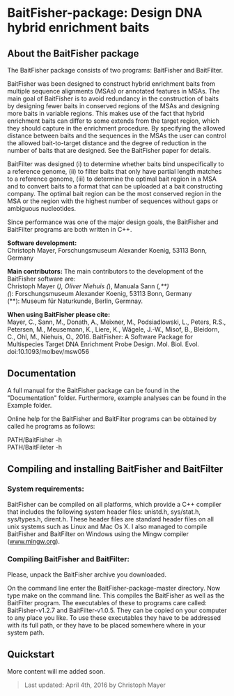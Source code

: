 ﻿BaitFisher-package: Design DNA hybrid enrichment baits
======================================================


About the BaitFisher package
----------------------------
The BaitFisher package consists of two programs: BaitFisher and BaitFilter. 

BaitFisher was been designed to construct hybrid enrichment baits from multiple sequence alignments (MSAs) or annotated features in MSAs. The main goal of BaitFisher is to avoid redundancy in the construction of baits by designing fewer baits in conserved regions of the MSAs and designing more baits in variable regions. This makes use of the fact that hybrid enrichment baits can differ to some extends from the target region, which they should capture in the enrichment procedure. By specifying the allowed distance between baits and the sequences in the MSAs the user can control the allowed bait-to-target distance and the degree of reduction in the number of baits that are designed. See the BaitFisher paper for details.

BaitFilter was designed (i) to determine whether baits bind unspecifically to a reference genome, (ii) to filter baits that only have partial length matches to a reference genome, (iii) to determine the optimal bait region in a MSA and to convert baits to a format that can be uploaded at a bait constructing company. The optimal bait region can be the most conserved region in the MSA or the region with the highest number of sequences without gaps or ambiguous nucleotides.

Since performance was one of the major design goals, the BaitFisher and BaitFilter programs are both written in C++. 

**Software development:**   
Christoph Mayer, 
Forschungsmuseum Alexander Koenig, 
53113 Bonn, 
Germany

**Main contributors:**
The main contributors to the development of the BaitFisher software are:  
Christoph Mayer (*), Oliver Niehuis (*), Manuala Sann (*,**)  
(*): Forschungsmuseum Alexander Koenig, 53113 Bonn, Germany  
(**): Museum für Naturkunde, Berlin, Germnay.  


**When using BaitFisher please cite:**   
Mayer, C., Sann, M., Donath, A., Meixner, M., Podsiadlowski, L., Peters, R.S., Petersen, M., Meusemann, K., Liere, K., Wägele, J.-W., Misof, B., Bleidorn, C., Ohl, M., Niehuis, O., 2016. BaitFisher: A Software Package for Multispecies Target DNA Enrichment Probe Design. Mol. Biol. Evol. doi:10.1093/molbev/msw056

Documentation
-------------

A full manual for the BaitFisher package can be found in the "Documentation" folder.
Furthermore, example analyses can be found in the Example folder.

Online help for the BaitFisher and BaitFilter programs can be obtained by called he programs
as follows:

PATH/BaitFisher -h  
PATH/BaitFileter -h



Compiling and installing BaitFisher and BaitFilter
--------------------------------------------------
### System requirements:

BaitFisher can be compiled on all platforms, which provide a C++ compiler that includes the following system header files: unistd.h, sys/stat.h, sys/types.h, dirent.h. These header files are standard header files on all unix systems such as Linux and Mac Os X. I also managed to compile BaitFisher and BaitFilter on Windows using the Mingw compiler (www.mingw.org).

### Compiling BaitFisher and BaitFilter:

Please, unpack the BaitFisher archive you downloaded. 

On the command line enter the BaitFisher-package-master directory. Now type make on the command line. This compiles the BaitFisher as well as the BaitFilter program. The executables of these to programs care called: BaitFisher-v1.2.7 and BaitFilter-v1.0.5. They can be copied on your computer to any place you like. To use these executables they have to be addressed with its full path, or they have to be placed somewhere where in your system path.


Quickstart
----------
More content will me added soon.



>Last updated: April 4th, 2016 by Christoph Mayer

